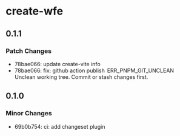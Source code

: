 # create-wfe

## 0.1.1

### Patch Changes

- 78bae066: update create-vite info
- 78bae066: fix: github action publish  ERR_PNPM_GIT_UNCLEAN  Unclean working tree. Commit or stash changes first.

## 0.1.0

### Minor Changes

- 69b0b754: ci: add changeset plugin
